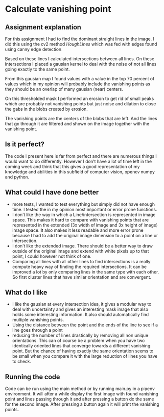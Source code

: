 # Calculate vanishing point
## Assignment explanation
For this assignment I had to find the dominant straight lines in the image. 
I did this using the cv2 method _HoughLines_ which was fed with edges found 
using canny edge detection. 

Based on these lines I calculated intersections between all lines. 
On these intersections I placed a gausian kernel to deal with the noise 
of not all lines going exactly to the same point. 

From this gausian map I 
found values with a value in the top 70 percent of values which in my opinion 
will probably include the vanishing points as they should be an overlap of many 
gausian (near) centers. 

On this thresholded mask I performed an erosion to get rid of small peaks which 
are probably not vanishing points but just noise and dilation to close the gabs 
in the blobs created by erosion. 

The vanishing points are the centers of the blobs that are left. And the lines 
that go through it are filtered and shown on the image together with the 
vanishing point.

## Is it perfect?
The code I present here is far from perfect and there are numerous things I 
would want to do differently. However I don't have a lot of time left in the 
coming week and think that this gives a good representation of my knowledge and
abilities in this subfield of computer vision, opencv numpy and python. 

## What could I have done better
- more tests, I wanted to test everything but simply did not have enough time. 
I tested the in my opinion most important or error prone functions.
- I don't like the way in which a Line/intersection is represented in image space. 
This makes it hard to compare with vanishing points that are represented in the 
extended (3x width of image and 3x height of image) image space. It also makes 
it less readable and more error prone because I had to add the original image 
dimension to a point on a line or intersection. 
- I don't like the extended image. There should be a better way to draw outside
of the original image and extend with white pixels up to that point, I could 
however not think of one. 
- Comparing all lines with all other lines to find intersections is a really 
compute heavy way of finding the required intersections. It can be improved a 
lot by only comparing lines in the same type with each other. So first cluster 
lines that have similar orientation and are convergent. 

## What do I like
- I like the gausian at every intersection idea, it gives a modular way to deal
with uncertainty and gives an interesting mask image that also holds some 
interesting information. It also should automatically find multiple vanishing 
points.
- Using the distance between the point and the ends of the line to see if 
a line goes through a point
- reducing the number of lines drastically by removing all non unique 
orientations. This can of course be a problem when you have two identically 
oriented lines that converge towards a different vanishing point. But the 
chance of having exactly the same orientation seems to be small when you 
compare it with the large reduction of lines you have to check. 


## Running the code
Code can be run using the main method or by running main.py in a pipenv environment. 
It will after a while display the first image with found vanishing point and 
lines passing through it and after pressing a button do the same for the second 
image. After pressing a button again it will print the vanishing points.